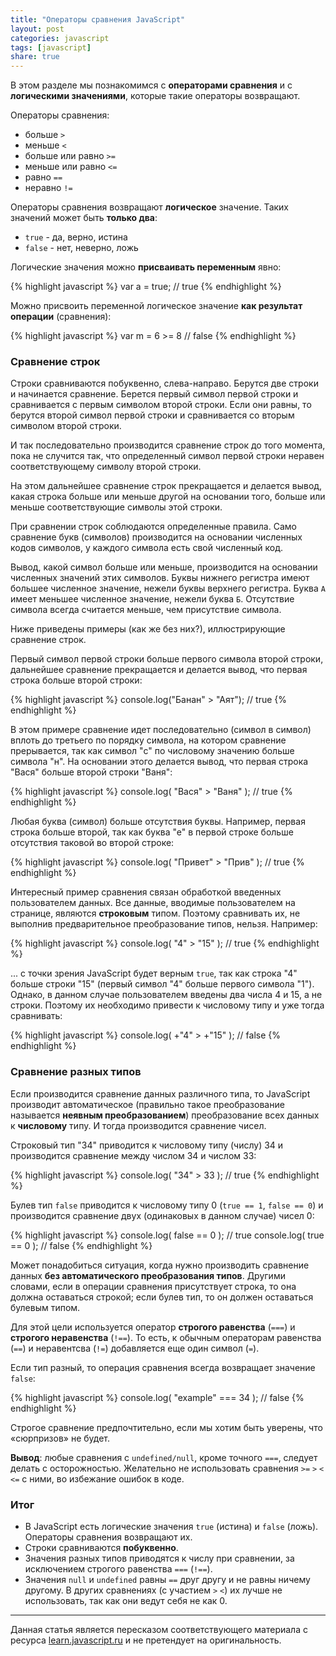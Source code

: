 ```yaml
---
title: "Операторы сравнения JavaScript"
layout: post
categories: javascript
tags: [javascript]
share: true
---
```


В этом разделе мы познакомимся с **операторами сравнения** и с **логическими значениями**, которые такие операторы возвращают.

Операторы сравнения:

* больше `>`
* меньше `<`
* больше или равно `>=`
* меньше или равно `<=`
* равно `==`
* неравно `!=`

Операторы сравнения возвращают **логическое** значение. Таких значений может быть **только два**:

* `true` - да, верно, истина
* `false` - нет, неверно, ложь

Логические значения можно **присваивать переменным** явно:

{% highlight javascript %}
  var a = true; // true
{% endhighlight %}

Можно присвоить переменной логическое значение **как результат операции** (сравнения):

{% highlight javascript %}
  var m = 6 >= 8 // false
{% endhighlight %}

### Сравнение строк

Строки сравниваются побуквенно, слева-направо. Берутся две строки и начинается сравнение. Берется первый символ первой строки и сравнивается с первым символом второй строки. Если они равны, то берутся второй символ первой строки и сравнивается со вторым символом второй строки.

И так последовательно производится сравнение строк до того момента, пока не случится так, что определенный символ первой строки неравен соответствующему символу второй строки.

На этом дальнейшее сравнение строк прекращается и делается вывод, какая строка больше или меньше другой на основании того, больше или меньше соответствующие символы этой строки.

При сравнении строк соблюдаются определенные правила. Само сравнение букв (символов) производится на основании численных кодов символов, у каждого символа есть свой численный код.

Вывод, какой символ больше или меньше, производится на основании численных значений этих символов. Буквы нижнего регистра имеют большее численное значение, нежели буквы верхнего регистра. Буква `А` имеет меньшее численное значение, нежели буква `Б`. Отсутствие символа всегда считается меньше, чем присутствие символа.

Ниже приведены примеры (как же без них?), иллюстрирующие сравнение строк.

Первый символ первой строки больше первого символа второй строки, дальнейшее сравнение прекращается и делается вывод, что первая строка больше второй строки:

{% highlight javascript %}
  console.log("Банан" > "Аят"); // true
{% endhighlight %}

В этом примере сравнение идет последовательно (символ в символ) вплоть до третьего по порядку символа, на котором сравнение прерывается, так как символ "c" по числовому значению больше символа "н". На основании этого делается вывод, что первая строка "Вася" больше второй строки "Ваня":

{% highlight javascript %}
  console.log( "Вася" > "Ваня" ); // true
{% endhighlight %}

Любая буква (символ) больше отсутствия буквы. Например, первая строка больше второй, так как буква "е" в первой строке больше отсутствия таковой во второй строке:

{% highlight javascript %}
  console.log( "Привет" > "Прив" ); // true
{% endhighlight %}

Интересный пример сравнения связан обработкой введенных пользователем данных. Все данные, вводимые пользователем на странице, являются **строковым** типом. Поэтому сравнивать их, не выполнив предварительное преобразование типов, нельзя. Например:

{% highlight javascript %}
  console.log( "4" > "15" ); // true
{% endhighlight %}

... с точки зрения JavaScript будет верным `true`, так как строка "4" больше строки "15" (первый символ "4" больше первого символа "1"). Однако, в данном случае пользователем введены два числа 4 и 15, а не строки. Поэтому их необходимо привести к числовому типу и уже тогда сравнивать:

{% highlight javascript %}
  console.log( +"4" > +"15" ); // false
{% endhighlight %}

### Сравнение разных типов

Если производится сравнение данных различного типа, то JavaScript производит автоматическое (правильно такое преобразование называется **неявным преобразованием**) преобразование всех данных к **числовому** типу. И тогда производится сравнение чисел.

Строковый тип "34" приводится к числовому типу (числу) 34 и производится сравнение между числом 34 и числом 33:

{% highlight javascript %}
  console.log( "34" > 33 ); // true
{% endhighlight %}

Булев тип `false` приводится к числовому типу 0 (`true == 1`, `false == 0`) и производится сравнение двух (одинаковых в данном случае) чисел 0:

{% highlight javascript %}
  console.log( false == 0 ); // true
  console.log( true == 0 ); // false
{% endhighlight %}

Может понадобиться ситуация, когда нужно производить сравнение данных **без автоматического преобразования типов**. Другими словами, если в операции сравнения присутствует строка, то она должна оставаться строкой; если булев тип, то он должен оставаться булевым типом.

Для этой цели используется оператор **строгого равенства** (`===`) и **строгого неравенства** (`!==`). То есть, к обычным операторам равенства (`==`) и неравентсва (`!=`) добавляется еще один символ (`=`).

Если тип разный, то операция сравнения всегда возвращает значение `false`:

{% highlight javascript %}
  console.log( "example" === 34 ); // false
{% endhighlight %}

Строгое сравнение предпочтительно, если мы хотим быть уверены, что &laquo;сюрпризов&raquo; не будет.

**Вывод**: любые сравнения с `undefined/null`, кроме точного `===`, следует делать с осторожностью. Желательно не использовать сравнения `>=` `>` `<` `<=` с ними, во избежание ошибок в коде.

### Итог

* В JavaScript есть логические значения `true` (истина) и `false` (ложь). Операторы сравнения возвращают их.
* Строки сравниваются **побуквенно**.
* Значения разных типов приводятся к числу при сравнении, за исключением строгого равенства `===` (`!==`).
* Значения `null` и `undefined` равны `==` друг другу и не равны ничему другому. В других сравнениях (с участием `>` `<`) их лучше не использовать, так как они ведут себя не как 0.

***

Данная статья является пересказом соответствующего материала с ресурса [learn.javascript.ru][1] и не претендует на оригинальность.

[1]: https://learn.javascript.ru/comparison "Javascript Comparison"
